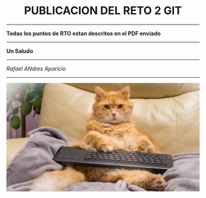<h1 align="center"> PUBLICACION DEL  RETO 2 GIT </h1>

***

**Todas los puntos de RTO estan descritos en el PDF enviado**

***

**Un Saludo**

***

*Rafael ANdres Aparicio*

***

![alt text](descarga.jpeg)
